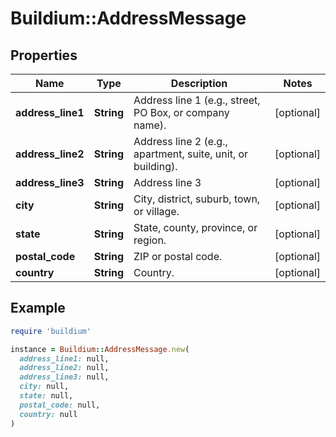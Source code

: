 # Buildium::AddressMessage

## Properties

| Name | Type | Description | Notes |
| ---- | ---- | ----------- | ----- |
| **address_line1** | **String** | Address line 1 (e.g., street, PO Box, or company name). | [optional] |
| **address_line2** | **String** | Address line 2 (e.g., apartment, suite, unit, or building). | [optional] |
| **address_line3** | **String** | Address line 3 | [optional] |
| **city** | **String** | City, district, suburb, town, or village. | [optional] |
| **state** | **String** | State, county, province, or region. | [optional] |
| **postal_code** | **String** | ZIP or postal code. | [optional] |
| **country** | **String** | Country. | [optional] |

## Example

```ruby
require 'buildium'

instance = Buildium::AddressMessage.new(
  address_line1: null,
  address_line2: null,
  address_line3: null,
  city: null,
  state: null,
  postal_code: null,
  country: null
)
```


